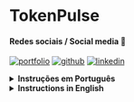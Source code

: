 # TokenPulse


#### Redes sociais / Social media 📱

[![portfolio](https://img.shields.io/badge/my_portfolio-000?style=for-the-badge&logo=ko-fi&logoColor=white)](https://netoelix.vercel.app/)
[![github](https://img.shields.io/badge/github-181717?style=for-the-badge&logo=github&logoColor=white)](https://github.com/netoelix)
[![linkedin](https://img.shields.io/badge/linkedin-0A66C2?style=for-the-badge&logo=linkedin&logoColor=white)](https://www.linkedin.com/in/elixneto/)



<details>
<summary><strong>Instruções em Português</strong></summary>

---

Bem-vindo ao TokenPulse, uma aplicação web para acompanhar ativos de criptomoedas.


## Tecnologias Utilizadas

- React
- Redux
- Jest
- Vitest
- Styled Components
- Rotas (React Router)

## Instruções

Para começar a usar a aplicação, siga as instruções abaixo.

## Repositório

⚙️ [TokenPulse](https://github.com/netoelix/TokenPulse)

---

## Versão publicada (Deploy)

💡 [TokenPulse](https://token-pulse.vercel.app/)

---

### Clonar o Repositório

```bash
git clone git@github.com:netoelix/TokenPulse.git
```
### Vá para o diretório do projeto

```bash
  cd tokenpulse
```

### Instalação das Dependências

Certifique-se de estar no diretório do projeto e execute:

```bash
npm install
```

### Inicialização

Após a instalação das dependências, inicie a aplicação com o seguinte comando:

```bash
npm run dev
```

Acesse http://localhost:3033 no seu navegador para visualizar a aplicação.

### Inicialização do servidor local

Para executar o servidor local, primeiro crie um arquivo .env e adicione a **sua chave de acesso a API** conforme exemplo no arquivo .env.example, depois use o comando:

```bash
npm start
```

Isso iniciará o servidor localmente para acesso ao banco de dados da API, é **importante** alterar o URL do arquivo **functionsAPI.ts** para http://localhost:3000/getAll (ou a porta que o servidor escolher).

### Testes

Para executar testes unitários e de integração, utilize o seguinte comando:

```bash
npm run test
```

Isso iniciará os testes utilizando Jest e Vitest.

</details>

<details>
<summary><strong>Instructions in English</strong></summary>

---

Welcome to TokenPulse, a web application for tracking cryptocurrency assets.


## Technologies Used

- React
- Redux
- Jest
- Vitest
- Styled Components
- Routes (React Router)

## Instructions

To get started with the application, follow the instructions below.

## Repository

⚙️ [TokenPulse](https://github.com/netoelix/TokenPulse)

---

## Published version (Deploy)

💡 [TokenPulse](https://token-pulse.vercel.app/)

---
### Clone the Repository

```bash
git clone git@github.com:netoelix/TokenPulse.git
```
### Navigate to the Project Directory

```bash
  cd tokenpulse
```

### Install Dependencies

Ensure you are in the project directory and execute:

```bash
npm install
```

### Initialization

After installing the dependencies, start the application with the following command:

```bash
npm run dev
```

Access http://localhost:3033 in your browser to view the application.

### Local Server Initialization

To run the local server, first create an .env file and add **your API access key** as shown in the .env.example file. Then use the command:

```bash
npm start
```

This will start the server locally for access to the API's database. It is **important** to change the URL of the **functionsAPI.ts** file to http://localhost:3000/getAll (or whatever port the server chooses).

### Tests

To run unit and integration tests, use the following command:

```bash
npm run test
```

This will initiate tests using Jest and Vitest.

</details>
